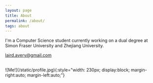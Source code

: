 ```yaml
---
layout: page
title: About
permalink: /about/
tags: about
---
```


I'm a Computer Science student currently working on a dual degree at Simon Fraser University and Zhejiang University.  

<laird.avery@gmail.com>  

<br>
![Me!](/static/profile.jpg){:style="width: 230px; display:block; margin-right:auto; margin-left:auto;"}

